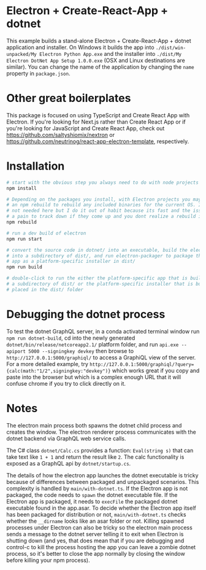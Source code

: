 # Electron + Create-React-App + dotnet

This example builds a stand-alone Electron + Create-React-App + dotnet application and installer. On Windows it builds the app into `./dist/win-unpacked/My Electron Python App.exe` and the installer into `./dist/My Electron DotNet App Setup 1.0.0.exe` (OSX and Linux destinations are similar). You can change the name of the application by changing the `name` property in `package.json`.

# Other great boilerplates

This package is focused on using TypeScript and Create React App with Electron. If you're looking for Next.js rather than Create React App or if you're looking for JavaScript and Create React App, check out https://github.com/saltyshiomix/nextron or https://github.com/neutrinog/react-app-electron-template, respectively.

# Installation

```bash
# start with the obvious step you always need to do with node projects
npm install

# Depending on the packages you install, with Electron projects you may need to do 
# an npm rebuild to rebuild any included binaries for the current OS. It's probably
# not needed here but I do it out of habit because its fast and the issues can be
# a pain to track down if they come up and you dont realize a rebuild is needed
npm rebuild

# run a dev build of electron
npm run start

# convert the source code in dotnet/ into an executable, build the electron app 
# into a subdirectory of dist/, and run electron-packager to package the electron 
# app as a platform-specific installer in dist/
npm run build

# double-click to run the either the platform-specific app that is built into 
# a subdirectory of dist/ or the platform-specific installer that is built and 
# placed in the dist/ folder
```

# Debugging the dotnet process

To test the dotnet GraphQL server, in a conda activated terminal window run `npm run dotnet-build`, cd into the newly generated `dotnet/bin/release/netcoreapp2.1/` platform folder, and run `api.exe --apiport 5000 --signingkey devkey` then browse to `http://127.0.0.1:5000/graphiql/` to access a GraphiQL view of the server. For a more detailed example, try `http://127.0.0.1:5000/graphiql/?query={calc(math:"1/2",signingkey:"devkey")}` which works great if you copy and paste into the browser but which is a complex enough URL that it will confuse chrome if you try to click directly on it.

# Notes

The electron main process both spawns the dotnet child process and creates the window. The electron renderer process communicates with the dotnet backend via GraphQL web service calls.

The C# class `dotnet/Calc.cs` provides a function: `Eval(string s)` that can take text like `1 + 1` and return the result like `2`. The calc functionality is exposed as a GraphQL api by `dotnet/startup.cs`.

The details of how the electron app launches the dotnet executable is tricky because of differences between packaged and unpackaged scenarios. This complexity is handled by `main/with-dotnet.ts`. If the Electron app is not packaged, the code needs to `spawn` the dotnet executable file. If the Electron app is packaged, it needs to `execFile` the packaged dotnet executable found in the app.asar. To decide whether the Electron app itself has been packaged for distribution or not, `main/with-dotnet.ts` checks whether the `__dirname` looks like an asar folder or not. Killing spawned processes under Electron can also be tricky so the electron main process sends a message to the dotnet server telling it to exit when Electron is shutting down (and yes, that does mean that if you are debugging and control-c to kill the process hosting the app you can leave a zombie dotnet process, so it's better to close the app normally by closing the window before killing your npm process).
